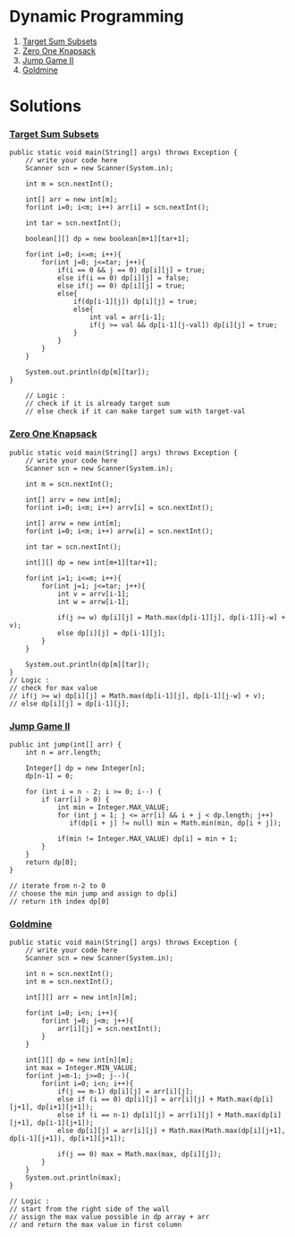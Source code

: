 # Dynamic Programming

1. [Target Sum Subsets](#target-sum-subsets)
2. [Zero One Knapsack](#zero-one-knapsack)
3. [Jump Game II](#jump-game-ii)
4. [Goldmine](#goldmine)


# Solutions

### [Target Sum Subsets](https://www.pepcoding.com/resources/online-java-foundation/dynamic-programming-and-greedy/target-sum-subsets-dp-official/ojquestion)

    public static void main(String[] args) throws Exception {
        // write your code here
        Scanner scn = new Scanner(System.in);
        
        int m = scn.nextInt();
        
        int[] arr = new int[m];
        for(int i=0; i<m; i++) arr[i] = scn.nextInt();
        
        int tar = scn.nextInt();
        
        boolean[][] dp = new boolean[m+1][tar+1];
        
        for(int i=0; i<=m; i++){
            for(int j=0; j<=tar; j++){
                if(i == 0 && j == 0) dp[i][j] = true;
                else if(i == 0) dp[i][j] = false;
                else if(j == 0) dp[i][j] = true;
                else{
                    if(dp[i-1][j]) dp[i][j] = true;
                    else{
                        int val = arr[i-1];
                        if(j >= val && dp[i-1][j-val]) dp[i][j] = true;
                    }
                }
            }
        }
        
        System.out.println(dp[m][tar]);
    }
        
        // Logic :
        // check if it is already target sum
        // else check if it can make target sum with target-val

### [Zero One Knapsack](https://www.pepcoding.com/resources/online-java-foundation/dynamic-programming-and-greedy/zero-one-knapsack-official/ojquestion)

    public static void main(String[] args) throws Exception {
        // write your code here
        Scanner scn = new Scanner(System.in);
        
        int m = scn.nextInt();
        
        int[] arrv = new int[m];
        for(int i=0; i<m; i++) arrv[i] = scn.nextInt();
        
        int[] arrw = new int[m];
        for(int i=0; i<m; i++) arrw[i] = scn.nextInt();
        
        int tar = scn.nextInt();
        
        int[][] dp = new int[m+1][tar+1];
        
        for(int i=1; i<=m; i++){
            for(int j=1; j<=tar; j++){
                int v = arrv[i-1];
                int w = arrw[i-1];
                
                if(j >= w) dp[i][j] = Math.max(dp[i-1][j], dp[i-1][j-w] + v);
                else dp[i][j] = dp[i-1][j];
            }
        }
        
        System.out.println(dp[m][tar]);
    }
    // Logic :
    // check for max value
    // if(j >= w) dp[i][j] = Math.max(dp[i-1][j], dp[i-1][j-w] + v);
    // else dp[i][j] = dp[i-1][j];

### [Jump Game II](https://leetcode.com/problems/jump-game-ii/)

    public int jump(int[] arr) {
        int n = arr.length;
        
        Integer[] dp = new Integer[n];
        dp[n-1] = 0;
        
        for (int i = n - 2; i >= 0; i--) {
            if (arr[i] > 0) {
                int min = Integer.MAX_VALUE;
                for (int j = 1; j <= arr[i] && i + j < dp.length; j++)
                   if(dp[i + j] != null) min = Math.min(min, dp[i + j]);
                   
                if(min != Integer.MAX_VALUE) dp[i] = min + 1;
            }
        }
        return dp[0];
    }
    
    // iterate from n-2 to 0 
    // choose the min jump and assign to dp[i]
    // return ith index dp[0]

### [Goldmine](https://www.pepcoding.com/resources/online-java-foundation/dynamic-programming-and-greedy/goldmine-official/ojquestion)

    public static void main(String[] args) throws Exception {
        // write your code here
        Scanner scn = new Scanner(System.in);
        
        int n = scn.nextInt();
        int m = scn.nextInt();
        
        int[][] arr = new int[n][m];
        
        for(int i=0; i<n; i++){
            for(int j=0; j<m; j++){
                arr[i][j] = scn.nextInt();
            }
        }
        
        int[][] dp = new int[n][m];
        int max = Integer.MIN_VALUE;
        for(int j=m-1; j>=0; j--){
            for(int i=0; i<n; i++){
                if(j == m-1) dp[i][j] = arr[i][j];
                else if (i == 0) dp[i][j] = arr[i][j] + Math.max(dp[i][j+1], dp[i+1][j+1]);
                else if (i == n-1) dp[i][j] = arr[i][j] + Math.max(dp[i][j+1], dp[i-1][j+1]);
                else dp[i][j] = arr[i][j] + Math.max(Math.max(dp[i][j+1], dp[i-1][j+1]), dp[i+1][j+1]);
            
                if(j == 0) max = Math.max(max, dp[i][j]);
            }
        }
        System.out.println(max);
    }
    
    // Logic :
    // start from the right side of the wall
    // assign the max value possible in dp array + arr
    // and return the max value in first column
